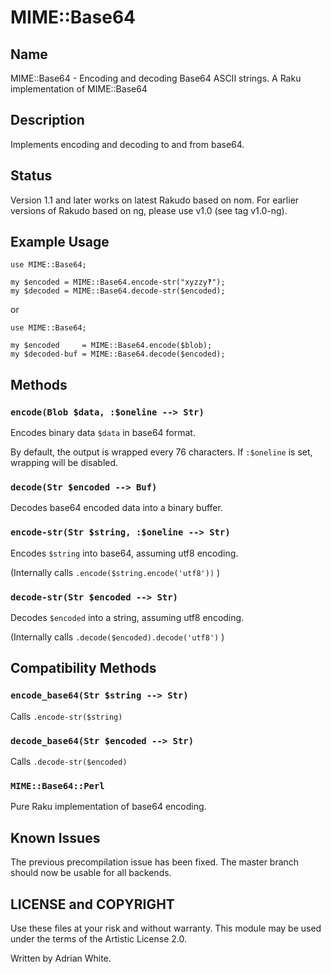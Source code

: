 MIME::Base64
============

## Name ##

MIME::Base64 - Encoding and decoding Base64 ASCII strings. A Raku implementation of MIME::Base64

## Description ##

Implements encoding and decoding to and from base64.

## Status ##

Version 1.1 and later works on latest Rakudo based on nom. For earlier
versions of Rakudo based on ng, please use v1.0 (see tag v1.0-ng).

## Example Usage ##

    use MIME::Base64;

    my $encoded = MIME::Base64.encode-str("xyzzy‽");
    my $decoded = MIME::Base64.decode-str($encoded);

or

    use MIME::Base64;

    my $encoded     = MIME::Base64.encode($blob);
    my $decoded-buf = MIME::Base64.decode($encoded);

## Methods ##

### `encode(Blob $data, :$oneline --> Str)`

Encodeѕ binary data `$data` in base64 format.

By default, the output is wrapped every 76 characters. If `:$oneline` is set,
wrapping will be disabled.

### `decode(Str $encoded --> Buf)`

Decodes base64 encoded data into a binary buffer.

### `encode-str(Str $string, :$oneline --> Str)`

Encodes `$string` into base64, assuming utf8 encoding.

(Ιnternally calls `.encode($string.encode('utf8'))` )

### `decode-str(Str $encoded --> Str)`

Decodes `$encoded` into a string, assuming utf8 encoding.

(Internally calls `.decode($encoded).decode('utf8')` )

## Compatibility Methods ##

### `encode_base64(Str $string --> Str)`

Calls `.encode-str($string)`

### `decode_base64(Str $encoded --> Str)`

Calls `.decode-str($encoded)`

### `MIME::Base64::Perl`

Pure Raku implementation of base64 encoding.

## Known Issues ##

The previous precompilation issue has been fixed. The master branch should now be
usable for all backends.

## LICENSE and COPYRIGHT ##

Use these files at your risk and without warranty. This module may be used
under the terms of the Artistic License 2.0.

Written by Adrian White.

